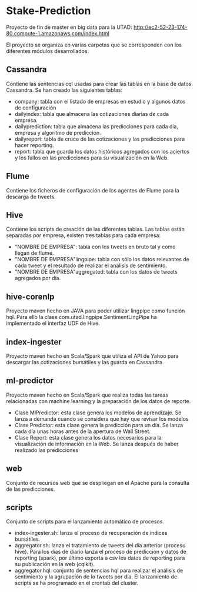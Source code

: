 # Stake-Prediction

Proyecto de fin de master en big data para la UTAD: http://ec2-52-23-174-80.compute-1.amazonaws.com/index.html

El proyecto se organiza en varias carpetas que se corresponden con los diferentes módulos desarrollados.

## Cassandra	

Contiene las sentencias cql usadas para crear las tablas en la base de datos Cassandra. Se han creado las siguientes tablas:
  - company: tabla con el listado de empresas en estudio y algunos datos de configuración
  - dailyindex: tabla que almacena las cotizaciones diarias de cada empresa.
  - dailyprediction: tabla que almacena las predicciones para cada día, empresa y algoritmo de predicción.
  - dailyreport: tabla de cruce de las cotizaciones y las predicciones para hacer reporting.
  - report: tabla que guarda los datos históricos agregados con los aciertos y los fallos en las predicciones para su visualización en la Web.

## Flume
Contiene los ficheros de configuración de los agentes de Flume para la descarga de tweets.

## Hive
Contiene los scripts de creación de las diferentes tablas. Las tablas están separadas por empresa, existen tres tablas para cada empresa:
  - "NOMBRE DE EMPRESA": tabla con los tweets en bruto tal y como llegan de flume.
  - "NOMBRE DE EMPRESA"lingpipe: tabla con sólo los datos relevantes de cada tweet y el resultado de realizar el análisis de sentimiento. 
  - "NOMBRE DE EMPRESA"aggregated: tabla con los datos de tweets agregados por día.

## hive-corenlp 
Proyecto maven hecho en JAVA para poder utilizar lingpipe como función hql. Para ello la clase com.utad.lingpipe.SentimentLingPipe ha implementado el interfaz UDF de Hive.
 
## index-ingester 
Proyecto maven hecho en Scala/Spark que utiliza el API de Yahoo para descargar las cotizaciones bursátiles y las guarda en Cassandra.

## ml-predictor
Proyecto maven hecho en Scala/Spark que realiza todas las tareas relacionadas con machine learning y la preparación de los datos de reporte.
  - Clase MlPredictor: esta clase genera los modelos de aprendizaje. Se lanza a demanda cuando se considera que hay que revisar los modelos
  - Clase Predictor: esta clase genera la predicción para un día. Se lanza cada día unas horas antes de la apertura de Wall Street.
  - Clase Report: esta clase genera los datos necesarios para la visualización de información en la Web. Se lanza después de haber realizado las predicciones

## web
Conjunto de recursos web que se despliegan en el Apache para la consulta de las predicciones.

## scripts
Conjunto de scripts para el lanzamiento automático de procesos.
  - index-ingester.sh: lanza el proceso de recuperación de indices bursátiles.
  - aggregator.sh: lanza el tratamiento de tweets del día anterior (proceso hive). Para los días de diario lanza el proceso de predicción y datos de reporting (spark), por último exporta a csv los datos de reporting para su publicación en la web (cqlkit).
  - aggregator.hql: conjunto de sentencias hql para realizar el análisis de sentimiento y la agrupación de lo tweets por día.
El lanzamiento de scripts se ha programado en el crontab del cluster.
